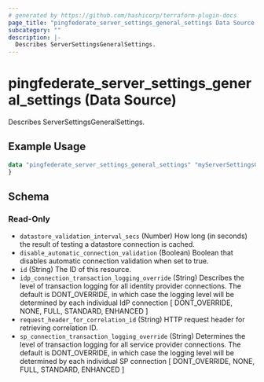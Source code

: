 ```yaml
---
# generated by https://github.com/hashicorp/terraform-plugin-docs
page_title: "pingfederate_server_settings_general_settings Data Source - terraform-provider-pingfederate"
subcategory: ""
description: |-
  Describes ServerSettingsGeneralSettings.
---
```


# pingfederate_server_settings_general_settings (Data Source)

Describes ServerSettingsGeneralSettings.

## Example Usage

```terraform
data "pingfederate_server_settings_general_settings" "myServerSettingsGeneralSettingsExample" {
}
```

<!-- schema generated by tfplugindocs -->
## Schema

### Read-Only

- `datastore_validation_interval_secs` (Number) How long (in seconds) the result of testing a datastore connection is cached.
- `disable_automatic_connection_validation` (Boolean) Boolean that disables automatic connection validation when set to true.
- `id` (String) The ID of this resource.
- `idp_connection_transaction_logging_override` (String) Describes the level of transaction logging for all identity provider connections. The default is DONT_OVERRIDE, in which case the logging level will be determined by each individual IdP connection [ DONT_OVERRIDE, NONE, FULL, STANDARD, ENHANCED ]
- `request_header_for_correlation_id` (String) HTTP request header for retrieving correlation ID.
- `sp_connection_transaction_logging_override` (String) Determines the level of transaction logging for all service provider connections. The default is DONT_OVERRIDE, in which case the logging level will be determined by each individual SP connection [ DONT_OVERRIDE, NONE, FULL, STANDARD, ENHANCED ]
